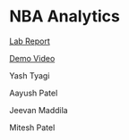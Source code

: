 # NBA Analytics

[Lab Report](NBAAnalyticsLabReport.pdf)

[Demo Video](https://youtu.be/1gA0OBucdWI)

Yash Tyagi

Aayush Patel

Jeevan Maddila

Mitesh Patel
